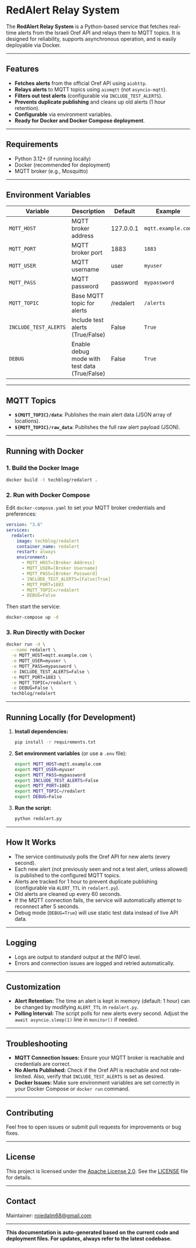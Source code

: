 # RedAlert Relay System

The **RedAlert Relay System** is a Python-based service that fetches real-time alerts from the Israeli Oref API and relays them to MQTT topics. It is designed for reliability, supports asynchronous operation, and is easily deployable via Docker.

---

## Features

- **Fetches alerts** from the official Oref API using `aiohttp`.
- **Relays alerts** to MQTT topics using `aiomqtt` (not `asyncio-mqtt`).
- **Filters out test alerts** (configurable via `INCLUDE_TEST_ALERTS`).
- **Prevents duplicate publishing** and cleans up old alerts (1 hour retention).
- **Configurable** via environment variables.
- **Ready for Docker and Docker Compose deployment**.

---

## Requirements

- Python 3.12+ (if running locally)
- Docker (recommended for deployment)
- MQTT broker (e.g., Mosquitto)

---

## Environment Variables

| Variable              | Description                                   | Default         | Example                |
|-----------------------|-----------------------------------------------|-----------------|------------------------|
| `MQTT_HOST`           | MQTT broker address                           | 127.0.0.1       | `mqtt.example.com`     |
| `MQTT_PORT`           | MQTT broker port                              | 1883            | `1883`                 |
| `MQTT_USER`           | MQTT username                                 | user            | `myuser`               |
| `MQTT_PASS`           | MQTT password                                 | password        | `mypassword`           |
| `MQTT_TOPIC`          | Base MQTT topic for alerts                    | /redalert       | `/alerts`              |
| `INCLUDE_TEST_ALERTS` | Include test alerts (True/False)              | False           | `True`                 |
| `DEBUG`               | Enable debug mode with test data (True/False) | False           | `True`                 |

---

## MQTT Topics

- **`${MQTT_TOPIC}/data`**: Publishes the main alert data (JSON array of locations).
- **`${MQTT_TOPIC}/raw_data`**: Publishes the full raw alert payload (JSON).

---

## Running with Docker

### 1. Build the Docker Image

```sh
docker build -t techblog/redalert .
```

### 2. Run with Docker Compose

Edit `docker-compose.yaml` to set your MQTT broker credentials and preferences:

```yaml
version: "3.6"
services:
  redalert:
    image: techblog/redalert
    container_name: redalert
    restart: always
    environment:
      - MQTT_HOST=[Broker Address]
      - MQTT_USER=[Broker Username]
      - MQTT_PASS=[Broker Password]
      - INCLUDE_TEST_ALERTS=[False|True]
      - MQTT_PORT=1883
      - MQTT_TOPIC=/redalert
      - DEBUG=False
```

Then start the service:

```sh
docker-compose up -d
```

### 3. Run Directly with Docker

```sh
docker run -d \
  --name redalert \
  -e MQTT_HOST=mqtt.example.com \
  -e MQTT_USER=myuser \
  -e MQTT_PASS=mypassword \
  -e INCLUDE_TEST_ALERTS=False \
  -e MQTT_PORT=1883 \
  -e MQTT_TOPIC=/redalert \
  -e DEBUG=False \
  techblog/redalert
```

---

## Running Locally (for Development)

1. **Install dependencies:**

   ```sh
   pip install -r requirements.txt
   ```

2. **Set environment variables** (or use a `.env` file):

   ```sh
   export MQTT_HOST=mqtt.example.com
   export MQTT_USER=myuser
   export MQTT_PASS=mypassword
   export INCLUDE_TEST_ALERTS=False
   export MQTT_PORT=1883
   export MQTT_TOPIC=/redalert
   export DEBUG=False
   ```

3. **Run the script:**

   ```sh
   python redalert.py
   ```

---

## How It Works

- The service continuously polls the Oref API for new alerts (every second).
- Each new alert (not previously seen and not a test alert, unless allowed) is published to the configured MQTT topics.
- Alerts are tracked for 1 hour to prevent duplicate publishing (configurable via `ALERT_TTL` in `redalert.py`).
- Old alerts are cleaned up every 60 seconds.
- If the MQTT connection fails, the service will automatically attempt to reconnect after 5 seconds.
- Debug mode (`DEBUG=True`) will use static test data instead of live API data.

---

## Logging

- Logs are output to standard output at the INFO level.
- Errors and connection issues are logged and retried automatically.

---

## Customization

- **Alert Retention:** The time an alert is kept in memory (default: 1 hour) can be changed by modifying `ALERT_TTL` in `redalert.py`.
- **Polling Interval:** The script polls for new alerts every second. Adjust the `await asyncio.sleep(1)` line in `monitor()` if needed.

---

## Troubleshooting

- **MQTT Connection Issues:** Ensure your MQTT broker is reachable and credentials are correct.
- **No Alerts Published:** Check if the Oref API is reachable and not rate-limited. Also, verify that `INCLUDE_TEST_ALERTS` is set as desired.
- **Docker Issues:** Make sure environment variables are set correctly in your Docker Compose or `docker run` command.

---

## Contributing

Feel free to open issues or submit pull requests for improvements or bug fixes.

---

## License

This project is licensed under the [Apache License 2.0](https://www.apache.org/licenses/LICENSE-2.0). See the [LICENSE](LICENSE) file for details.

---

## Contact

Maintainer: [roiedalm68@gmail.com](mailto:roiedalm68@gmail.com)

---

**This documentation is auto-generated based on the current code and deployment files. For updates, always refer to the latest codebase.**
